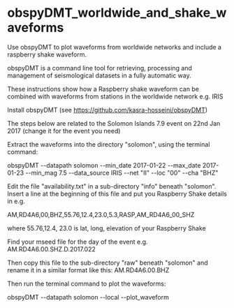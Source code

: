 # obspyDMT_worldwide_and_shake_waveforms
Use obspyDMT to plot waveforms from worldwide networks and include a raspberry shake waveform.

obspyDMT is a command line tool for retrieving, processing and management of seismological 
datasets in a fully automatic way.

These instructions show how a Raspberry shake waveform can be combined with waveforms from
stations in the worldwide network e.g. IRIS

Install obspyDMT (see https://github.com/kasra-hosseini/obspyDMT)

The steps below are related to the Solomon Islands 7.9 event on 22nd Jan 2017 (change it
for the event you need)

Extract the waveforms into the directory "solomon", using the terminal command:

obspyDMT --datapath solomon --min_date 2017-01-22 --max_date 2017-01-23 --min_mag 7.5 
--data_source IRIS --net "II" --loc "00" --cha "BHZ"

Edit the file "availability.txt" in a sub-directory "info" beneath "solomon".
Insert a line at the beginning of this file and put you Raspberry Shake details in e.g.

AM,RD4A6,00,BHZ,55.76,12.4,23.0,5.3,RASP,AM_RD4A6_00_SHZ

where 55.76,12.4, 23.0 is lat, long, elevation of your Raspberry Shake

Find your mseed file for the day of the event e.g. AM.RD4A6.00.SHZ.D.2017.022

Then copy this file to the sub-directory "raw" beneath "solomon" and rename it in a 
similar format like this: AM.RD4A6.00.BHZ

Then run the terminal command to plot the waveforms:

obspyDMT --datapath solomon --local --plot_waveform

